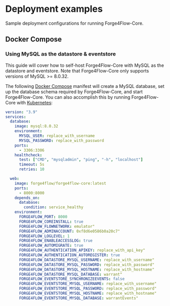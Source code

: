 # Deployment examples

Sample deployment configurations for running Forge4Flow-Core.

## Docker Compose

### Using MySQL as the datastore & eventstore

This guide will cover how to self-host Forge4Flow-Core with MySQL as the datastore and eventstore. Note that Forge4Flow-Core only supports versions of MySQL >= 8.0.32.

The following [Docker Compose](https://docs.docker.com/compose/) manifest will create a MySQL database, set up the database schema required by Forge4Flow-Core, and start Forge4Flow-Core. You can also accomplish this by running Forge4Flow-Core with [Kubernetes](https://kubernetes.io/):

```yaml
version: "3.9"
services:
  database:
    image: mysql:8.0.32
    environment:
      MYSQL_USER: replace_with_username
      MYSQL_PASSWORD: replace_with_password
    ports:
      - 3306:3306
    healthcheck:
      test: ["CMD", "mysqladmin", "ping", "-h", "localhost"]
      timeout: 5s
      retries: 10

  web:
    image: forge4flow/forge4flow-core:latest
    ports:
      - 8000:8000
    depends_on:
      database:
        condition: service_healthy
    environment:
      FORGE4FLOW_PORT: 8000
      FORGE4FLOW_COREINSTALL: true
      FORGE4FLOW_FLOWNETWORK: emulator"
      FORGE4FLOW_ADMINACCOUNT: 0xf8d6e0586b0a20c7"
      FORGE4FLOW_LOGLEVEL: 1
      FORGE4FLOW_ENABLEACCESSLOG: true
      FORGE4FLOW_AUTOMIGRATE: true
      FORGE4FLOW_AUTHENTICATION_APIKEY: replace_with_api_key"
      FORGE4FLOW_AUTHENTICATION_AUTOREGISTER: true
      FORGE4FLOW_DATASTORE_MYSQL_USERNAME: replace_with_username"
      FORGE4FLOW_DATASTORE_MYSQL_PASSWORD: replace_with_password"
      FORGE4FLOW_DATASTORE_MYSQL_HOSTNAME: replace_with_hostname"
      FORGE4FLOW_DATASTORE_MYSQL_DATABASE: warrant"
      FORGE4FLOW_EVENTSTORE_SYNCHRONIZEEVENTS: false
      FORGE4FLOW_EVENTSTORE_MYSQL_USERNAME: replace_with_username"
      FORGE4FLOW_EVENTSTORE_MYSQL_PASSWORD: replace_with_password"
      FORGE4FLOW_EVENTSTORE_MYSQL_HOSTNAME: replace_with_hostname"
      FORGE4FLOW_EVENTSTORE_MYSQL_DATABASE: warrantEvents"
```
